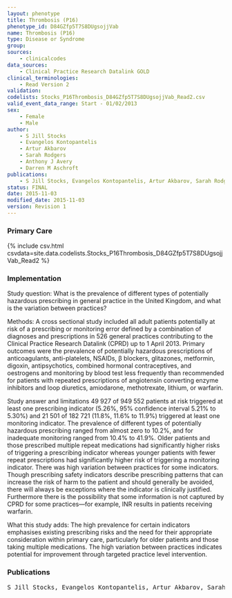 ```yaml
---
layout: phenotype
title: Thrombosis (P16)
phenotype_id: D84GZfp5T7S8DUgsojjVab
name: Thrombosis (P16)
type: Disease or Syndrome
group: 
sources: 
    - clinicalcodes
data_sources:
    - Clinical Practice Research Datalink GOLD
clinical_terminologies:
    - Read Version 2
validation:
codelists: Stocks_P16Thrombosis_D84GZfp5T7S8DUgsojjVab_Read2.csv
valid_event_data_range: Start - 01/02/2013
sex:
    - Female
    - Male
author:
    - S Jill Stocks
    - Evangelos Kontopantelis
    - Artur Akbarov
    - Sarah Rodgers
    - Anthony J Avery
    - Darren M Aschroft       
publications:
    - S Jill Stocks, Evangelos Kontopantelis, Artur Akbarov, Sarah Rodgers, Anthony J Avery, Darren M Ashcroft, Examining variations in prescribing safety in UK general practice cross sectional study using the Clinical Practice Research Datalink. BMJ, 351(h5501),  2015.
status: FINAL
date: 2015-11-03
modified_date: 2015-11-03
version: Revision 1
---
```


### Primary Care

{% include csv.html csvdata=site.data.codelists.Stocks_P16Thrombosis_D84GZfp5T7S8DUgsojjVab_Read2 %}

### Implementation

Study question:
What is the prevalence of different types of potentially
hazardous prescribing in general practice in the
United Kingdom, and what is the variation between
practices?

Methods:
A cross sectional study included all adult patients
potentially at risk of a prescribing or monitoring error
defined by a combination of diagnoses and
prescriptions in 526 general practices contributing to
the Clinical Practice Research Datalink (CPRD) up to 1
April 2013. Primary outcomes were the prevalence of
potentially hazardous prescriptions of anticoagulants,
anti-platelets, NSAIDs, β blockers, glitazones,
metformin, digoxin, antipsychotics, combined
hormonal contraceptives, and oestrogens and
monitoring by blood test less frequently than
recommended for patients with repeated prescriptions
of angiotensin converting enzyme inhibitors and loop
diuretics, amiodarone, methotrexate, lithium, or
warfarin.

Study answer and limitations
49 927 of 949 552 patients at risk triggered at least one
prescribing indicator (5.26%, 95% confidence interval
5.21% to 5.30%) and 21 501 of 182 721 (11.8%, 11.6% to
11.9%) triggered at least one monitoring indicator. The
prevalence of different types of potentially hazardous
prescribing ranged from almost zero to 10.2%, and for
inadequate monitoring ranged from 10.4% to 41.9%.
Older patients and those prescribed multiple repeat
medications had significantly higher risks of triggering a prescribing indicator whereas younger patients with
fewer repeat prescriptions had significantly higher risk
of triggering a monitoring indicator. There was high
variation between practices for some indicators.
Though prescribing safety indicators describe
prescribing patterns that can increase the risk of harm
to the patient and should generally be avoided, there
will always be exceptions where the indicator is
clinically justified. Furthermore there is the possibility
that some information is not captured by CPRD for
some practices—for example, INR results in patients
receiving warfarin.

What this study adds:
The high prevalence for certain indicators emphasises
existing prescribing risks and the need for their
appropriate consideration within primary care,
particularly for older patients and those taking
multiple medications. The high variation between
practices indicates potential for improvement through
targeted practice level intervention.

### Publications

<pre>
S Jill Stocks, Evangelos Kontopantelis, Artur Akbarov, Sarah Rodgers, Anthony J Avery, Darren M Ashcroft, Examining variations in prescribing safety in UK general practice cross sectional study using the Clinical Practice Research Datalink. BMJ, 351(h5501),  2015.
</pre>
